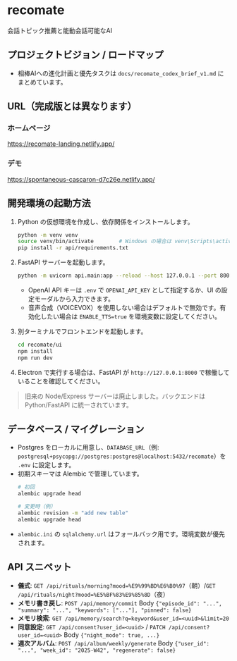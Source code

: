 # recomate
会話トピック推薦と能動会話可能なAI

## プロジェクトビジョン / ロードマップ

- 相棒AIへの進化計画と優先タスクは `docs/recomate_codex_brief_v1.md` にまとめています。


## URL（完成版とは異なります）

### ホームページ
https://recomate-landing.netlify.app/

### デモ
https://spontaneous-cascaron-d7c26e.netlify.app/

## 開発環境の起動方法

1. Python の仮想環境を作成し、依存関係をインストールします。

   ```bash
   python -m venv venv
   source venv/bin/activate        # Windows の場合は venv\Scripts\activate
   pip install -r api/requirements.txt
   ```

2. FastAPI サーバーを起動します。

   ```bash
   python -m uvicorn api.main:app --reload --host 127.0.0.1 --port 8000
   ```

   - OpenAI API キーは `.env` で `OPENAI_API_KEY` として指定するか、UI の設定モーダルから入力できます。
   - 音声合成（VOICEVOX）を使用しない場合はデフォルトで無効です。有効化したい場合は `ENABLE_TTS=true` を環境変数に設定してください。

3. 別ターミナルでフロントエンドを起動します。

   ```bash
   cd recomate/ui
   npm install
   npm run dev
   ```

4. Electron で実行する場合は、FastAPI が `http://127.0.0.1:8000` で稼働していることを確認してください。

> 旧来の Node/Express サーバーは廃止しました。バックエンドは Python/FastAPI に統一されています。

## データベース / マイグレーション

- Postgres をローカルに用意し、`DATABASE_URL`（例: `postgresql+psycopg://postgres:postgres@localhost:5432/recomate`）を `.env` に設定します。
- 初期スキーマは Alembic で管理しています。
  ```bash
  # 初回
  alembic upgrade head

  # 変更時（例）
  alembic revision -m "add new table"
  alembic upgrade head
  ```
- `alembic.ini` の `sqlalchemy.url` はフォールバック用です。環境変数が優先されます。

## API スニペット

- **儀式**: `GET /api/rituals/morning?mood=%E9%99%BD%E6%B0%97`（朝）/`GET /api/rituals/night?mood=%E5%BF%83%E9%85%8D`（夜）
- **メモリ書き戻し**: `POST /api/memory/commit` Body `{"episode_id": "...", "summary": "...", "keywords": ["..."], "pinned": false}`
- **メモリ検索**: `GET /api/memory/search?q=keyword&user_id=<uuid>&limit=20`
- **同意設定**: `GET /api/consent?user_id=<uuid>` / `PATCH /api/consent?user_id=<uuid>` Body `{"night_mode": true, ...}`
- **週次アルバム**: `POST /api/album/weekly/generate` Body `{"user_id": "...", "week_id": "2025-W42", "regenerate": false}`
